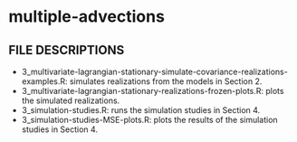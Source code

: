 # multiple-advections

## FILE DESCRIPTIONS

- 3_multivariate-lagrangian-stationary-simulate-covariance-realizations-examples.R: simulates realizations from the models in Section 2.
- 3_multivariate-lagrangian-stationary-realizations-frozen-plots.R: plots the simulated realizations.
- 3_simulation-studies.R: runs the simulation studies in Section 4.
- 3_simulation-studies-MSE-plots.R: plots the results of the simulation studies in Section 4.

